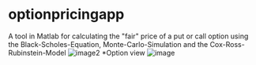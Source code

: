 # optionpricingapp
A tool in Matlab for calculating the "fair" price of a put or call option using the Black-Scholes-Equation, Monte-Carlo-Simulation and the Cox-Ross-Rubinstein-Model
![image2](https://user-images.githubusercontent.com/40469812/118652559-04c0ba80-b7e7-11eb-9142-e75ba2574b71.png)
*Option view
![image](https://user-images.githubusercontent.com/40469812/118652568-07bbab00-b7e7-11eb-95fc-178f24497dc8.png)


